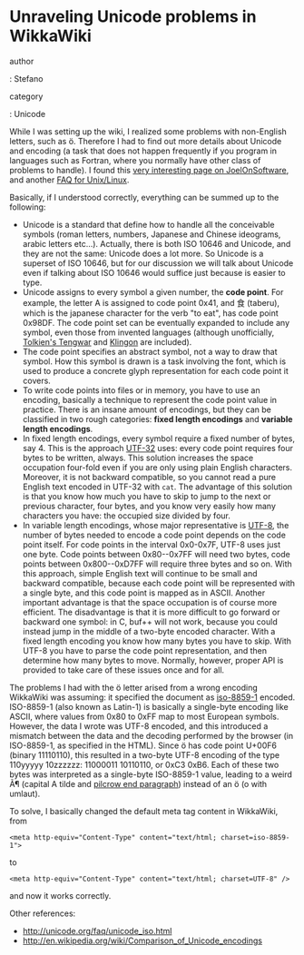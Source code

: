 Unraveling Unicode problems in WikkaWiki
========================================

author

:   Stefano

category

:   Unicode

While I was setting up the wiki, I realized some problems with
non-English letters, such as ö. Therefore I had to find out more details
about Unicode and encoding (a task that does not happen frequently if
you program in languages such as Fortran, where you normally have other
class of problems to handle). I found this [very interesting page on
JoelOnSoftware](http://www.joelonsoftware.com/articles/Unicode.html),
and another [FAQ for
Unix/Linux](http://www.cl.cam.ac.uk/~mgk25/unicode.html).

Basically, if I understood correctly, everything can be summed up to the
following:

-   Unicode is a standard that define how to handle all the conceivable
    symbols (roman letters, numbers, Japanese and Chinese ideograms,
    arabic letters etc\...). Actually, there is both ISO 10646 and
    Unicode, and they are not the same: Unicode does a lot more. So
    Unicode is a superset of ISO 10646, but for our discussion we will
    talk about Unicode even if talking about ISO 10646 would suffice
    just because is easier to type.
-   Unicode assigns to every symbol a given number, the **code point**.
    For example, the letter A is assigned to code point 0x41, and 食
    (taberu), which is the japanese character for the verb \"to eat\",
    has code point 0x98DF. The code point set can be eventually expanded
    to include any symbol, even those from invented languages (although
    unofficially, [Tolkien\'s
    Tengwar](http://www.evertype.com/standards/csur/tengwar.html) and
    [Klingon](http://www.evertype.com/standards/csur/klingon.html) are
    included).
-   The code point specifies an abstract symbol, not a way to draw that
    symbol. How this symbol is drawn is a task involving the font, which
    is used to produce a concrete glyph representation for each code
    point it covers.
-   To write code points into files or in memory, you have to use an
    encoding, basically a technique to represent the code point value in
    practice. There is an insane amount of encodings, but they can be
    classified in two rough categories: **fixed length encodings** and
    **variable length encodings**.
-   In fixed length encodings, every symbol require a fixed number of
    bytes, say 4. This is the approach
    [UTF-32](http://en.wikipedia.org/wiki/UTF-32) uses: every code point
    requires four bytes to be written, always. This solution increases
    the space occupation four-fold even if you are only using plain
    English characters. Moreover, it is not backward compatible, so you
    cannot read a pure English text encoded in UTF-32 with `cat`. The
    advantage of this solution is that you know how much you have to
    skip to jump to the next or previous character, four bytes, and you
    know very easily how many characters you have: the occupied size
    divided by four.
-   In variable length encodings, whose major representative is
    [UTF-8](http://en.wikipedia.org/wiki/UTF-8), the number of bytes
    needed to encode a code point depends on the code point itself. For
    code points in the interval 0x0-0x7F, UTF-8 uses just one byte. Code
    points between 0x80--0x7FF will need two bytes, code points between
    0x800--0xD7FF will require three bytes and so on. With this
    approach, simple English text will continue to be small and backward
    compatible, because each code point will be represented with a
    single byte, and this code point is mapped as in ASCII. Another
    important advantage is that the space occupation is of course more
    efficient. The disadvantage is that it is more difficult to go
    forward or backward one symbol: in C, buf++ will not work, because
    you could instead jump in the middle of a two-byte encoded
    character. With a fixed length encoding you know how many bytes you
    have to skip. With UTF-8 you have to parse the code point
    representation, and then determine how many bytes to move. Normally,
    however, proper API is provided to take care of these issues once
    and for all.

The problems I had with the ö letter arised from a wrong encoding
WikkaWiki was assuming: it specified the document as
[iso-8859-1](http://en.wikipedia.org/wiki/ISO_8859-1) encoded.
ISO-8859-1 (also known as Latin-1) is basically a single-byte encoding
like ASCII, where values from 0x80 to 0xFF map to most European symbols.
However, the data I wrote was UTF-8 encoded, and this introduced a
mismatch between the data and the decoding performed by the browser (in
ISO-8859-1, as specified in the HTML). Since ö has code point U+00F6
(binary 11110110), this resulted in a two-byte UTF-8 encoding of the
type 110yyyyy 10zzzzzz: 11000011 10110110, or 0xC3 0xB6. Each of these
two bytes was interpreted as a single-byte ISO-8859-1 value, leading to
a weird Ã¶ (capital A tilde and [pilcrow end
paragraph](http://en.wikipedia.org/wiki/Pilcrow)) instead of an ö (o
with umlaut).

To solve, I basically changed the default meta tag content in WikkaWiki,
from

``` {.html}
<meta http-equiv="Content-Type" content="text/html; charset=iso-8859-1">
```

to

``` {.html}
<meta http-equiv="Content-Type" content="text/html; charset=UTF-8" />
```

and now it works correctly.

Other references:

-   <http://unicode.org/faq/unicode_iso.html>
-   <http://en.wikipedia.org/wiki/Comparison_of_Unicode_encodings>
